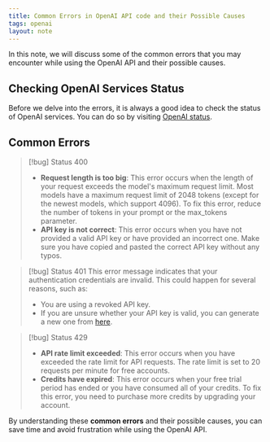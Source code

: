 ```yaml
---
title: Common Errors in OpenAI API code and their Possible Causes
tags: openai
layout: note 
---
```

In this note, we will discuss some of the common errors that you may encounter while using the OpenAI API and their possible causes.

## Checking OpenAI Services Status

Before we delve into the errors, it is always a good idea to check the status of OpenAI services. You can do so by visiting [OpenAI status](https://status.openai.com/).

## Common Errors

> [!bug] Status 400
> * **Request length is too big**: This error occurs when the length of your request exceeds the model's maximum request limit. Most models have a maximum request limit of 2048 tokens (except for the newest models, which support 4096). To fix this error, reduce the number of tokens in your prompt or the max_tokens parameter.
> * **API key is not correct**: This error occurs when you have not provided a valid API key or have provided an incorrect one. Make sure you have copied and pasted the correct API key without any typos.

> [!bug] Status 401
> This error message indicates that your authentication credentials are invalid. This could happen for several reasons, such as:
> - You are using a revoked API key.
> - If you are unsure whether your API key is valid, you can generate a new one from [here](https://platform.openai.com/account/api-keys).

> [!bug] Status 429
>  * **API rate limit exceeded**: This error occurs when you have exceeded the rate limit for API requests. The rate limit is set to 20 requests per minute for free accounts. 
>  * **Credits have expired**: This error occurs when your free trial period has ended or you have consumed all of your credits. To fix this error, you need to purchase more credits by upgrading your account.


By understanding these **common errors** and their possible causes, you can save time and avoid frustration while using the OpenAI API. 